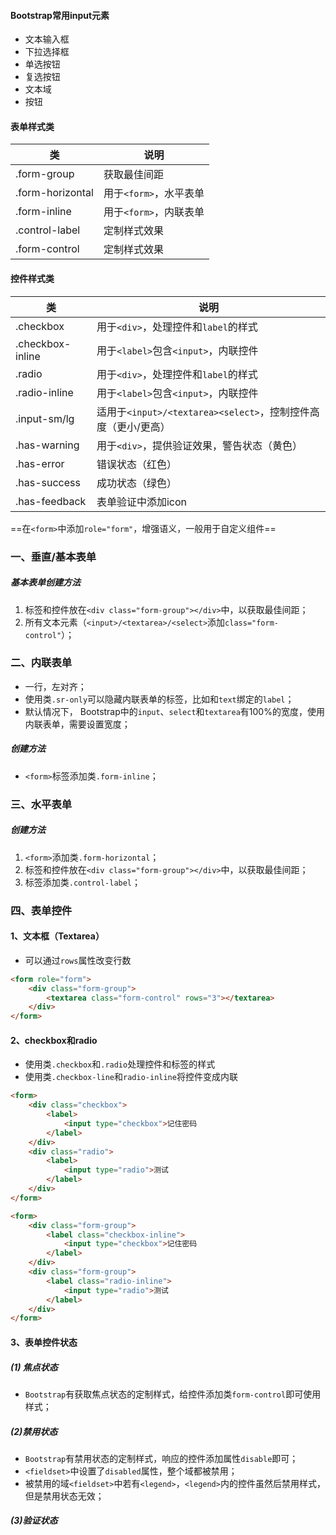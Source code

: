 #### Bootstrap常用input元素

- 文本输入框
- 下拉选择框
- 单选按钮
- 复选按钮
- 文本域
- 按钮

#### 表单样式类

| 类    | 说明                                                      |
| ----- | --------------------------------------------------------- |
| .form-group | 获取最佳间距 |
| .form-horizontal | 用于`<form>`，水平表单 |
| .form-inline | 用于`<form>`，内联表单 |
| .control-label | 定制样式效果 |
| .form-control | 定制样式效果 |

#### 控件样式类

| 类        | 说明        |
| --------- | ----------- |
| .checkbox | 用于`<div>`，处理控件和`label`的样式 |
| .checkbox-inline | 用于`<label>`包含`<input>`，内联控件 |
| .radio | 用于`<div>`，处理控件和`label`的样式 |
| .radio-inline | 用于`<label>`包含`<input>`，内联控件 |
| .input-sm/lg | 适用于`<input>/<textarea><select>`，控制控件高度（更小/更高） |
| .has-warning | 用于`<div>`，提供验证效果，警告状态（黄色） |
| .has-error | 错误状态（红色） |
| .has-success | 成功状态（绿色） |
| .has-feedback | 表单验证中添加icon |

==在`<form>`中添加`role="form"`，增强语义，一般用于自定义组件==

### 一、垂直/基本表单

##### 基本表单创建方法

1. 标签和控件放在`<div class="form-group"></div>`中，以获取最佳间距；
2. 所有文本元素（`<input>/<textarea>/<select>`添加`class="form-control"`）；

### 二、内联表单

- 一行，左对齐；
- 使用类`.sr-only`可以隐藏内联表单的标签，比如和`text`绑定的`label`；
- 默认情况下， Bootstrap中的`input`、`select`和`textarea`有100%的宽度，使用内联表单，需要设置宽度；

##### 创建方法

- `<form>`标签添加类`.form-inline`；

### 三、水平表单

##### 创建方法

1. `<form>`添加类`.form-horizontal`；
2. 标签和控件放在```<div class="form-group"></div>```中，以获取最佳间距；
3. 标签添加类`.control-label`；

### 四、表单控件

#### 1、文本框（Textarea）

- 可以通过`rows`属性改变行数

```html
<form role="form">
    <div class="form-group">
        <textarea class="form-control" rows="3"></textarea>
    </div>
</form>
```

#### 2、checkbox和radio

- 使用类`.checkbox`和`.radio`处理控件和标签的样式
- 使用类`.checkbox-line`和`radio-inline`将控件变成内联

```html
<form>
    <div class="checkbox">
    	<label>
            <input type="checkbox">记住密码
        </label>
    </div>
    <div class="radio">
        <label>
        	<input type="radio">测试
        </label>
    </div>
</form>
```

```html
<form>
    <div class="form-group">
    	<label class="checkbox-inline">
            <input type="checkbox">记住密码
        </label>
    </div>
    <div class="form-group">
        <label class="radio-inline">
        	<input type="radio">测试
        </label>
    </div>
</form>
```

#### 3、表单控件状态

##### (1) 焦点状态

- `Bootstrap`有获取焦点状态的定制样式，给控件添加类`form-control`即可使用样式；

##### (2)禁用状态

- `Bootstrap`有禁用状态的定制样式，响应的控件添加属性`disable`即可；
- `<fieldset>`中设置了`disabled`属性，整个域都被禁用；
- 被禁用的域`<fieldset>`中若有`<legend>`，`<legend>`内的控件虽然后禁用样式，但是禁用状态无效；

##### (3)验证状态

